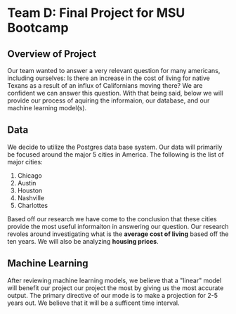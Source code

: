 
# Team D: Final Project for MSU Bootcamp

## Overview of Project

Our team wanted to answer a very relevant question for many americans, including ourselves: Is there an increase in the cost of living for native Texans as a result of an influx of Californians moving there? We are confident we can answer this question. With that being said, below we will provide our process of aquiring the informaion, our database, and our machine learning model(s). 


 ## Data


We decide to utilize the Postgres data base system. Our data will primarily be focused around the major 5 cities in America. The following is the list of major cities:

1. Chicago
2. Austin
3. Houston 
4. Nashville 
5. Charlottes

Based off our research we have come to the conclusion that these cities provide the most useful informaiton in answering our question. Our research revoles around investigating what is the **average cost of living** based off the ten years. We will also be analyzing **housing prices**. 


## Machine Learning


After reviewing machine learning models, we believe that a "linear" model will benefit our project our project the most by giving us the most accurate output. The primary directive of our mode is to make a projection for 2-5 years out. We believe that it will be a sufficent time interval.
